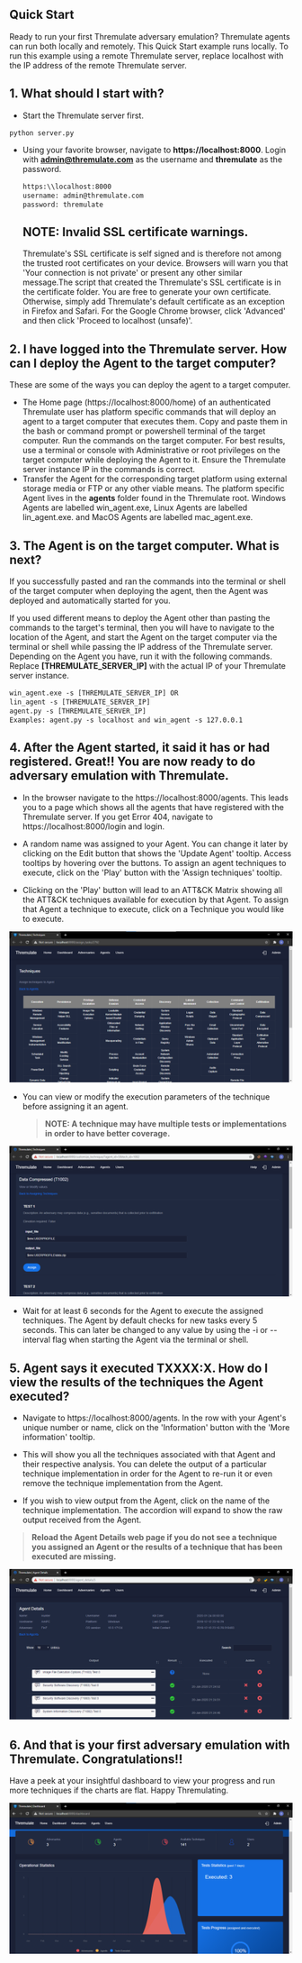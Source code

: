 ## Quick Start

Ready to run your first Thremulate adversary emulation? Thremulate agents can run both locally and remotely. This Quick Start example runs locally. To run this example using a remote Thremulate server, replace localhost with the IP address of the remote Thremulate server.
## 1. What should I start with?

- Start the Thremulate server first.

```
python server.py
```

- Using your favorite browser, navigate to **https://localhost:8000**.  Login with **admin@thremulate.com** as the username and **thremulate** as the password.

   ```
   https:\\localhost:8000
   username: admin@thremulate.com
   password: thremulate
   ```
   ## NOTE: Invalid SSL certificate warnings.
   
   Thremulate's SSL certificate is self signed and is therefore not among the trusted root certificates on your device. Browsers will warn you that 'Your connection is not private' or present any other similar message.The script that created the Thremulate's SSL certificate is in the certificate folder. You are free to generate your own certificate. Otherwise, simply add Thremulate's default certificate as an exception in Firefox and Safari. For the Google Chrome browser, click 'Advanced' and then click 'Proceed to localhost (unsafe)'.

## 2. I have logged into the Thremulate server. How can I deploy the Agent to the target computer?

   These are some of the ways you can deploy the agent to a target computer.

   - The Home page (https://localhost:8000/home) of an authenticated Thremulate user has platform specific commands that will deploy an agent to a target computer that executes them. Copy and paste them in the bash or command prompt or powershell terminal of the target computer. Run the commands on the target computer. For best results, use a terminal or console with Administrative or root privileges on the target computer while deploying the Agent to it. Ensure the Thremulate server instance IP in the commands is correct.
   - Transfer the Agent for the corresponding target platform using external storage media or FTP or any other viable means. The platform specific Agent lives in the **agents** folder found in the Thremulate root. Windows Agents are labelled win_agent.exe, Linux Agents are labelled lin_agent.exe. and MacOS Agents are labelled mac_agent.exe.

## 3. The Agent is on the target computer. What is next?

If you successfully pasted and ran the commands into the terminal or shell of the target computer when deploying the agent, then the Agent was deployed and automatically started for you.

If you used different means to deploy the Agent other than pasting the commands to the target's terminal, then you will have to navigate to the location of the Agent, and start the Agent on the target computer via the terminal or shell while passing the IP address of the Thremulate server.
Depending on the Agent you have, run it with the following commands. Replace **[THREMULATE_SERVER_IP]** with the actual IP of your Thremulate server instance.

   ```
   win_agent.exe -s [THREMULATE_SERVER_IP] OR 
   lin_agent -s [THREMULATE_SERVER_IP]
   agent.py -s [THREMULATE_SERVER_IP]
   Examples: agent.py -s localhost and win_agent -s 127.0.0.1
   ```

## 4. After the Agent started, it said it has or had registered. Great!! You are now ready to do adversary emulation with Thremulate.

- In the browser navigate to the https://localhost:8000/agents. This leads you to a page which shows all the agents that have registered with the Thremulate server. If you get Error 404, navigate to https://localhost:8000/login and login. 

- A random name was assigned to your Agent. You can change it later by clicking on the Edit button that shows the 'Update Agent' tooltip. Access tooltips by hovering over the buttons. To assign an agent techniques to execute, click on the 'Play' button with the 'Assign techniques' tooltip. 

- Clicking on the 'Play' button will lead to an ATT&CK Matrix showing all the ATT&CK techniques available for execution by that Agent. To assign that Agent a technique to execute, click on a Technique you would like to execute.

![Attack Matrix](../screenshots/matrix.png)

- You can view or modify the execution parameters of the technique before assigning it an agent.

  >**NOTE: A technique may have multiple tests or implementations in order to have better coverage.**

![Assign Technique](../screenshots/assign_technique.png)

- Wait for at least 6 seconds for the Agent to execute the assigned techniques. The Agent by default checks for new tasks every 5 seconds. This can later be changed to any value by using the -i or --interval flag when starting the Agent via the terminal or shell.

## 5. Agent says it executed TXXXX:X. How do I view the results of the techniques the Agent executed?

- Navigate to https://localhost:8000/agents. In the row with your Agent's unique number or name, click on the 'Information' button with the 'More information' tooltip.

- This will show you all the techniques associated with that Agent and their respective analysis. You can delete the output of a particular technique implementation in order for the Agent to re-run it or even remove the technique implementation from the Agent.

- If you wish to view output from the Agent, click on the name of the technique implementation. The accordion will expand to show  the raw output received from the Agent.

> **Reload the Agent Details web page if you do not see a technique you assigned an Agent or the results of a technique that has been executed are missing.**

![Agent Details](../screenshots/agent_details.png)

## 6. And that is your first adversary emulation with Thremulate. Congratulations!!

Have a peek at your insightful dashboard to view your progress and run more techniques if the charts are flat. Happy Thremulating.

![Dashboard](../screenshots/dashboard.png)